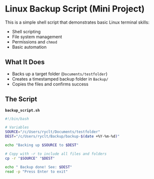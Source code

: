 # Linux Backup Script (Mini Project)

This is a simple shell script that demonstrates basic Linux terminal skills:  
- Shell scripting  
- File system management  
- Permissions and `chmod`  
- Basic automation

##  What It Does

- Backs up a target folder (`Documents/testfolder`)  
- Creates a timestamped backup folder in `Backup/`  
- Copies the files and confirms success

##  The Script

**`backup_script.sh`**

```bash
#!/bin/bash

# Variables
SOURCE="/c/Users/ryclt/Documents/testfolder"
DEST="/c/Users/ryclt/Backup/backup-$(date +%Y-%m-%d)"

echo "Backing up $SOURCE to $DEST"

# Copy with -r to include all files and folders
cp -r "$SOURCE" "$DEST"

echo " Backup done! See: $DEST"
read -p "Press Enter to exit"
